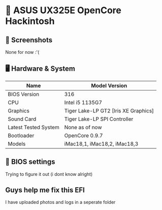 # 🍎 ASUS UX325E OpenCore Hackintosh

## 📸 Screenshots

None for now \:\'\(

## 🖥️ Hardware & System

| Name | Model Version |
| -------- | ----------------------------- |
| BIOS Version | 316 |
| CPU | Intel i5 1135G7 |
| Graphics | Tiger Lake-LP GT2 [Iris XE Graphics] |
| Sound Card | Tiger Lake-LP SPI Controller |
| Latest Tested System | None as of now |
| Bootloader | OpenCore 0.9.7 |
| Models | iMac18,1, iMac18,2, iMac18,3 | 

## 🔧 BIOS settings

Trying to figure it out (i dont know alright)

## Guys help me fix this EFI

I have uploaded photos and logs in a seperate folder
